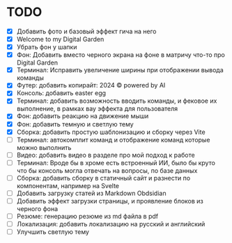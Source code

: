 # TODO
- [x] Добавить фото и базовый эффект гича на него
- [x] Welcome to my Digital Garden
- [x] Убрать фон у шапки
- [x] Фон: Добавить вместо черного экрана на фоне в матричу что-то про Digital Garden
- [x] Терминал: Исправить увеличение ширины при отображении вывода команды
- [x] Футер: добавить копирайт: 2024 © powered by AI
- [x] Консоль: добавить easter egg
- [x] Терминал: добавить возможность вводить команды, и фековое их выполнение, в рамках вау эффекта для пользователя
- [x] Фон: добавить реакцию на движение мыши
- [x] Фон: добавить темную и светлую тему
- [x] Сборка: добавить простую шаблонизацию и сборку через Vite
- [ ] Терминал: автокомплит команд и отображение команд которые можно выполнить
- [ ] Видео: добавить видео в разделе про мой подход к работе
- [ ] Терминал: Вроде бы в хроме есть встроенный ИИ, было бы круто что бы консоль могла отвечать на вопросы, по базе данных
- [ ] Сборка: добавить сборку в статичный сайт и разнести по компонентам, например на Svelte
- [ ] Добавить загрузку статей из Markdown Obdsidian
- [ ] Добавить эффект загрузки страницы, и проявление блоков из черного фона
- [ ] Резюме: генерацию резюме из md файла в pdf
- [ ] Локализация: добавить локализацию на русский и английский
- [ ] Улучшить светлую тему
